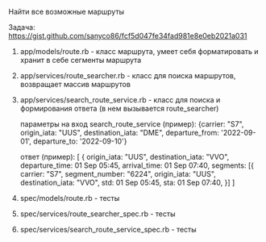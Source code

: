 Найти все возможные маршруты

Задача: https://gist.github.com/sanyco86/fcf5d047fe34fad981e8e0eb2021a031

1. app/models/route.rb - класс маршрута, умеет себя форматировать и хранит в себе сегменты маршрута
2. app/services/route_searcher.rb - класс для поиска маршрутов, возвращает массив маршрутов
3. app/services/search_route_service.rb - класс для поиска и формирования ответа (в нем вызывается route_searcher)
   
   параметры на вход search_route_service (пример):
   {carrier: "S7", origin_iata: "UUS", destination_iata: "DME", departure_from: '2022-09-01', departure_to: '2022-09-10'}

   ответ (пример):
   [
     {
      origin_iata: "UUS",
      destination_iata: "VVO",
      departure_time: 01 Sep 05:45,
      arrival_time: 01 Sep 07:40,
      segments: [{
         carrier: "S7",
         segment_number: "6224",
         origin_iata: "UUS",
         destination_iata: "VVO",
         std: 01 Sep 05:45,
         sta: 01 Sep 07:40,
     }]
   ]

5. spec/models/route.rb - тесты
6. spec/services/route_searcher_spec.rb - тесты
7. spec/services/search_route_service_spec.rb - тесты

